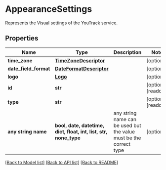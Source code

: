 # AppearanceSettings

Represents the Visual settings of the YouTrack service.

## Properties
Name | Type | Description | Notes
------------ | ------------- | ------------- | -------------
**time_zone** | [**TimeZoneDescriptor**](TimeZoneDescriptor.md) |  | [optional] 
**date_field_format** | [**DateFormatDescriptor**](DateFormatDescriptor.md) |  | [optional] 
**logo** | [**Logo**](Logo.md) |  | [optional] 
**id** | **str** |  | [optional] [readonly] 
**type** | **str** |  | [optional] [readonly] 
**any string name** | **bool, date, datetime, dict, float, int, list, str, none_type** | any string name can be used but the value must be the correct type | [optional]

[[Back to Model list]](../README.md#documentation-for-models) [[Back to API list]](../README.md#documentation-for-api-endpoints) [[Back to README]](../README.md)


